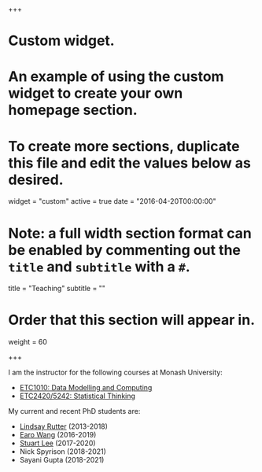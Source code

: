 +++
# Custom widget.
# An example of using the custom widget to create your own homepage section.
# To create more sections, duplicate this file and edit the values below as desired.
widget = "custom"
active = true
date = "2016-04-20T00:00:00"

# Note: a full width section format can be enabled by commenting out the `title` and `subtitle` with a `#`.
title = "Teaching"
subtitle = ""

# Order that this section will appear in.
weight = 60

+++

I am the instructor for the following courses at Monash University:

- [ETC1010: Data Modelling and Computing](https://dmac.netlify.com)
- [ETC2420/5242: Statistical Thinking](https://st.netlify.com)

My current and recent PhD students are:

- [Lindsay Rutter](https://github.com/lrutter) (2013-2018)
- [Earo Wang](https://earo.me) (2016-2019)
- [Stuart Lee](https://github.com/sa-lee) (2017-2020)
- Nick Spyrison (2018-2021)
- Sayani Gupta (2018-2021)

